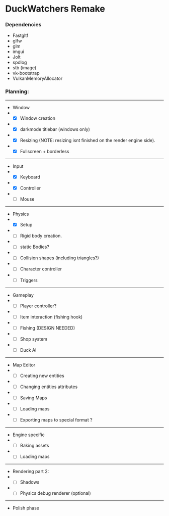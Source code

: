 # DuckWatchers Remake


### Dependencies
- Fastgltf
- glfw
- glm
- imgui
- Jolt
- spdlog
- stb (image)
- vk-bootstrap
- VulkanMemoryAllocator


### Planning:

----

- Window
- - [x] Window creation
- - [x] darkmode titlebar (windows only)
- - [x] Resizing (NOTE: resizing isnt finished on the render engine side).
- - [x] Fullscreen + borderless
----
- Input
- - [x] Keyboard
- - [x] Controller
- - [ ] Mouse
----
- Physics
- - [x] Setup
- - [ ] Rigid body creation.
- - [ ] static Bodies?
- - [ ] Collision shapes (including triangles?)
- - [ ] Character controller
- - [ ] Triggers
----
- Gameplay
- - [ ] Player controller?
- - [ ] Item interaction (fishing hook)
- - [ ] Fishing (DESIGN NEEDED)
- - [ ] Shop system
- - [ ] Duck AI
----
- Map Editor
- - [ ] Creating new entities
- - [ ] Changing entities attributes
- - [ ] Saving Maps
- - [ ] Loading maps
- - [ ] Exporting maps to special format ?
---
- Engine specific
- - [ ] Baking assets
- - [ ] Loading maps
---
- Rendering part 2:
- - [ ] Shadows
- - [ ] Physics debug renderer (optional)
---
- Polish phase
